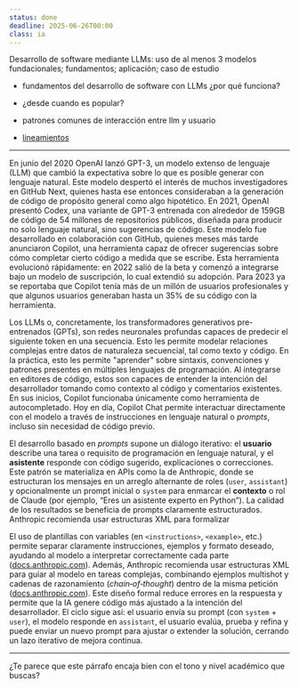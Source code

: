 ```yaml
---
status: done
deadline: 2025-06-26T00:00
class: ia
---
```

Desarrollo de software mediante LLMs: uso de al menos 3 modelos fundacionales; fundamentos; aplicación; caso de estudio

- fundamentos del desarrollo de software con LLMs ¿por qué funciona?
- ¿desde cuando es popular?
- patrones comunes de interacción entre llm y usuario

- [lineamientos](pdf/ia-tc.pdf)

---

En junio del 2020 OpenAI lanzó GPT-3, un modelo extenso de lenguaje (LLM) que cambió la expectativa sobre lo que es posible generar con lenguaje natural. Este modelo despertó el interés de muchos investigadores en GitHub Next, quienes hasta ese entonces consideraban a la generación de código de propósito general como algo hipotético. En 2021, OpenAI presentó Codex, una variante de GPT-3 entrenada con alrededor de 159GB de código de 54 millones de repositorios públicos, diseñada para producir no solo lenguaje natural, sino sugerencias de código. Este modelo fue desarrollado en colaboración con GitHub, quienes meses más tarde anunciaron Copilot, una herramienta capaz de ofrecer sugerencias sobre cómo completar cierto código a medida que se escribe. Esta herramienta evolucionó rápidamente: en 2022 salió de la beta y comenzó a integrarse bajo un modelo de suscripción, lo cual extendió su adopción. Para 2023 ya se reportaba que Copilot tenía más de un millón de usuarios profesionales y que algunos usuarios generaban hasta un 35% de su código con la herramienta.

Los LLMs o, concretamente, los transformadores generativos pre-entrenados (GPTs), son redes neuronales profundas capaces de predecir el siguiente token en una secuencia. Esto les permite modelar relaciones complejas entre datos de naturaleza secuencial, tal como texto y código. En la práctica, esto les permite "aprender" sobre sintaxis, convenciones y patrones presentes en múltiples lenguajes de programación. Al integrarse en editores de código, estos son capaces de entender la intención del desarrollador tomando como contexto al código y comentarios existentes. En sus inicios, Copilot funcionaba únicamente como herramienta de autocompletado. Hoy en día, Copilot Chat permite interactuar directamente con el modelo a través de instrucciones en lenguaje natural o *prompts*, incluso sin necesidad de código previo.

El desarrollo basado en *prompts* supone un diálogo iterativo: el **usuario** describe una tarea o requisito de programación en lenguaje natural, y el **asistente** responde con código sugerido, explicaciones o correcciones. Este patrón se materializa en APIs como la de Anthropic, donde se estructuran los mensajes en un arreglo alternante de roles (`user`, `assistant`) y opcionalmente un prompt inicial o `system` para enmarcar el **contexto** o rol de Claude (por ejemplo, “Eres un asistente experto en Python”). La calidad de los resultados se beneficia de prompts claramente estructurados. Anthropic recomienda usar estructuras XML para formalizar 

El uso de plantillas con variables (en `<instructions>`, `<example>`, etc.) permite separar claramente instrucciones, ejemplos y formato deseado, ayudando al modelo a interpretar correctamente cada parte ([docs.anthropic.com](https://docs.anthropic.com/en/docs/build-with-claude/prompt-engineering/use-xml-tags?utm_source=chatgpt.com "Use XML tags to structure your prompts - Anthropic API")). Además, Anthropic recomienda usar estructuras XML para guiar al modelo en tareas complejas, combinando ejemplos multishot y cadenas de razonamiento (_chain‑of‑thought_) dentro de la misma petición ([docs.anthropic.com](https://docs.anthropic.com/en/docs/build-with-claude/prompt-engineering/use-xml-tags?utm_source=chatgpt.com "Use XML tags to structure your prompts - Anthropic API")). Este diseño formal reduce errores en la respuesta y permite que la IA genere código más ajustado a la intención del desarrollador. El ciclo sigue así: el usuario envía su prompt (con `system` + `user`), el modelo responde en `assistant`, el usuario evalúa, prueba y refina y puede enviar un nuevo prompt para ajustar o extender la solución, cerrando un lazo iterativo de mejora continua.

---

¿Te parece que este párrafo encaja bien con el tono y nivel académico que buscas?